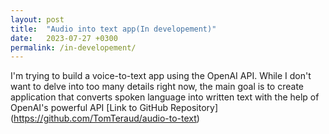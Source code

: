 ```yaml
---
layout: post
title:  "Audio into text app(In developement)"
date:   2023-07-27 +0300
permalink: /in-developement/
---
```

I'm trying to build a voice-to-text app using the OpenAI API. While I don't want to delve into too many details right now, the main goal is to create  application that converts spoken language into written text with the help of OpenAI's powerful API
[Link to GitHub Repository] (<a href="https://github.com/TomTeraud/audio-to-text" target="_blank">https://github.com/TomTeraud/audio-to-text</a>)